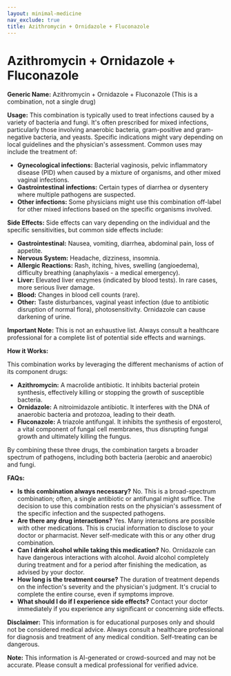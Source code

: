 ```yaml
---
layout: minimal-medicine
nav_exclude: true
title: Azithromycin + Ornidazole + Fluconazole
---
```


# Azithromycin + Ornidazole + Fluconazole

**Generic Name:** Azithromycin + Ornidazole + Fluconazole (This is a combination, not a single drug)

**Usage:** This combination is typically used to treat infections caused by a variety of bacteria and fungi.  It's often prescribed for mixed infections, particularly those involving anaerobic bacteria, gram-positive and gram-negative bacteria, and yeasts.  Specific indications might vary depending on local guidelines and the physician's assessment.  Common uses may include the treatment of:

* **Gynecological infections:**  Bacterial vaginosis, pelvic inflammatory disease (PID) when caused by a mixture of organisms, and other mixed vaginal infections.
* **Gastrointestinal infections:** Certain types of diarrhea or dysentery where multiple pathogens are suspected.
* **Other infections:** Some physicians might use this combination off-label for other mixed infections based on the specific organisms involved.


**Side Effects:** Side effects can vary depending on the individual and the specific sensitivities, but common side effects include:

* **Gastrointestinal:** Nausea, vomiting, diarrhea, abdominal pain, loss of appetite.
* **Nervous System:** Headache, dizziness, insomnia.
* **Allergic Reactions:** Rash, itching, hives, swelling (angioedema), difficulty breathing (anaphylaxis - a medical emergency).
* **Liver:**  Elevated liver enzymes (indicated by blood tests).  In rare cases, more serious liver damage.
* **Blood:** Changes in blood cell counts (rare).
* **Other:** Taste disturbances, vaginal yeast infection (due to antibiotic disruption of normal flora), photosensitivity.  Ornidazole can cause darkening of urine.

**Important Note:** This is not an exhaustive list.  Always consult a healthcare professional for a complete list of potential side effects and warnings.


**How it Works:**

This combination works by leveraging the different mechanisms of action of its component drugs:

* **Azithromycin:** A macrolide antibiotic. It inhibits bacterial protein synthesis, effectively killing or stopping the growth of susceptible bacteria.
* **Ornidazole:** A nitroimidazole antibiotic. It interferes with the DNA of anaerobic bacteria and protozoa, leading to their death.
* **Fluconazole:** A triazole antifungal. It inhibits the synthesis of ergosterol, a vital component of fungal cell membranes, thus disrupting fungal growth and ultimately killing the fungus.

By combining these three drugs, the combination targets a broader spectrum of pathogens, including both bacteria (aerobic and anaerobic) and fungi.


**FAQs:**

* **Is this combination always necessary?** No. This is a broad-spectrum combination; often, a single antibiotic or antifungal might suffice. The decision to use this combination rests on the physician's assessment of the specific infection and the suspected pathogens.
* **Are there any drug interactions?**  Yes.  Many interactions are possible with other medications.  This is crucial information to disclose to your doctor or pharmacist.  Never self-medicate with this or any other drug combination.
* **Can I drink alcohol while taking this medication?**  No. Ornidazole can have dangerous interactions with alcohol.  Avoid alcohol completely during treatment and for a period after finishing the medication, as advised by your doctor.
* **How long is the treatment course?** The duration of treatment depends on the infection's severity and the physician's judgment. It's crucial to complete the entire course, even if symptoms improve.
* **What should I do if I experience side effects?** Contact your doctor immediately if you experience any significant or concerning side effects.


**Disclaimer:** This information is for educational purposes only and should not be considered medical advice. Always consult a healthcare professional for diagnosis and treatment of any medical condition.  Self-treating can be dangerous.


**Note:** This information is AI-generated or crowd-sourced and may not be accurate. Please consult a medical professional for verified advice.